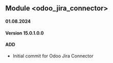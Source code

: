 ## Module <odoo_jira_connector>

#### 01.08.2024
#### Version 15.0.1.0.0
#### ADD
- Initial commit for Odoo Jira Connector
